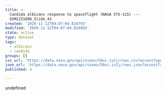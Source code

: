 ```yaml
---
title: >-
  Candida albicans response to spaceflight (NASA STS-115) ---
  GSM1231690_Slide_43
created: '2020-11-12T04:07:04.824793'
modified: '2020-11-12T04:07:04.824803'
state: active
type: dataset
tags:
  - albicans
  - candida
groups: []
csv_url: 'https://data.nasa.gov/api/views/59ui-jv2j/rows.csv?accessType=DOWNLOAD'
json_url: 'https://data.nasa.gov/api/views/59ui-jv2j/rows.json?accessType=DOWNLOAD'
published: 4

---
```

undefined
